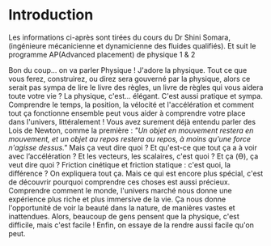# Introduction

Les informations ci-après sont tirées du cours du Dr Shini Somara, (ingénieure mécanicienne et dynamicienne des fluides qualifiés).  Et suit le programme AP(Advanced placement) de physique 1 & 2

Bon du coup... on va parler Physique ! J'adore la physique.
Tout ce que vous ferez, construirez, ou direz sera gouverné par la physique, alors ce serait pas sympa de lire le livre des règles, un livre de règles qui vous aidera toute votre vie ? La physique, c'est... élégant. C'est aussi pratique et sympa. Comprendre le temps, la position, la vélocité et l'accélération et comment tout ça fonctionne ensemble peut vous aider à comprendre votre place dans l'univers, littéralement ! Vous avez surement déjà entendu parler des Lois de Newton, comme la première : *"Un objet en mouvement restera en mouvement, et un objet au repos restera au repos, à moins qu'une force n'agisse dessus."* Mais ça veut dire quoi ? Et qu'est-ce que tout ça a à voir avec l’accélération ? Et les vecteurs, les scalaires, c'est quoi ? Et ça (ϴ), ça veut dire quoi ? Friction cinétique et friction statique : c'est quoi, la différence ? On expliquera tout ça. Mais ce qui est encore plus spécial, c'est de découvrir pourquoi comprendre ces choses est aussi précieux. Comprendre comment le monde, l'univers marché nous donne une expérience plus riche et plus immersive de la vie. Ça nous donne l'opportunité de voir la beauté dans la nature, de manières vastes et inattendues. Alors, beaucoup de gens pensent que la physique, c'est difficile, mais c'est facile ! Enfin, on essaye de la rendre aussi facile qu'on peut.
